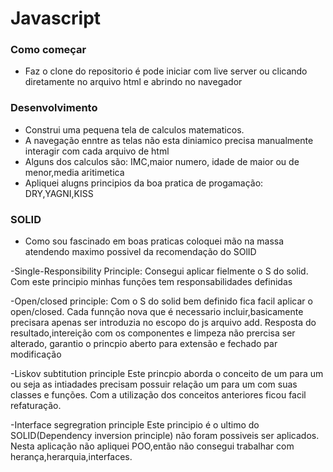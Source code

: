 # Javascript

### Como começar
- Faz o clone do repositorio é pode iniciar com live server ou clicando diretamente no arquivo html e abrindo no navegador

### Desenvolvimento
- Construi uma pequena tela de calculos matematicos.
- A navegação enntre as telas não esta diniamico precisa manualmente interagir com cada arquivo de html 
- Alguns dos calculos são: IMC,maior numero, idade de maior ou de menor,media aritimetica
- Apliquei alugns principios da boa pratica de progamação: DRY,YAGNI,KISS


### SOLID
- Como sou fascinado em boas praticas coloquei  mão na massa atendendo maximo possivel da recomendação do SOlID

-Single-Responsibility Principle:
Consegui aplicar fielmente o  S do solid.
Com este principio minhas funções tem responsabilidades definidas

-Open/closed principle:
Com o S do solid bem definido fica facil aplicar o open/closed. Cada funnção nova que é necessario incluir,basicamente
precisara apenas ser introduzia no escopo  do js arquivo add. Resposta do resultado,intereição com os componentes e limpeza não prercisa ser alterado,
garantio o princpio aberto para extensão e fechado par modificação

-Liskov subtitution principle
Este princpio aborda o conceito de um para um ou seja as intiadades precisam possuir relação um para um com suas classes e funções. Com a utilização
dos conceitos anteriores ficou facil refaturação.

-Interface segregration principle
Este principio é o ultimo do SOLID(Dependency inversion principle) não foram possiveis ser aplicados. 
Nesta aplicação não apliquei POO,então não consegui trabalhar com herança,herarquia,interfaces.
